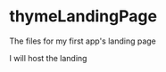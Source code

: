 thymeLandingPage
================

The files for my first app's landing page

I will host the landing
